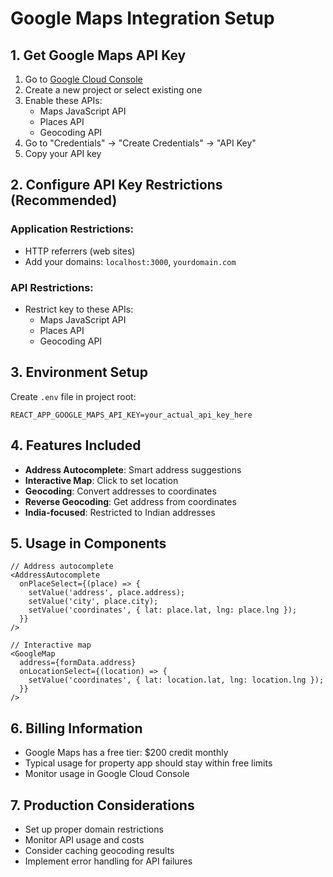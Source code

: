 # Google Maps Integration Setup

## 1. Get Google Maps API Key

1. Go to [Google Cloud Console](https://console.cloud.google.com/)
2. Create a new project or select existing one
3. Enable these APIs:
   - Maps JavaScript API
   - Places API
   - Geocoding API
4. Go to "Credentials" → "Create Credentials" → "API Key"
5. Copy your API key

## 2. Configure API Key Restrictions (Recommended)

### Application Restrictions:
- HTTP referrers (web sites)
- Add your domains: `localhost:3000`, `yourdomain.com`

### API Restrictions:
- Restrict key to these APIs:
  - Maps JavaScript API
  - Places API  
  - Geocoding API

## 3. Environment Setup

Create `.env` file in project root:
```
REACT_APP_GOOGLE_MAPS_API_KEY=your_actual_api_key_here
```

## 4. Features Included

- **Address Autocomplete**: Smart address suggestions
- **Interactive Map**: Click to set location
- **Geocoding**: Convert addresses to coordinates
- **Reverse Geocoding**: Get address from coordinates
- **India-focused**: Restricted to Indian addresses

## 5. Usage in Components

```tsx
// Address autocomplete
<AddressAutocomplete
  onPlaceSelect={(place) => {
    setValue('address', place.address);
    setValue('city', place.city);
    setValue('coordinates', { lat: place.lat, lng: place.lng });
  }}
/>

// Interactive map
<GoogleMap
  address={formData.address}
  onLocationSelect={(location) => {
    setValue('coordinates', { lat: location.lat, lng: location.lng });
  }}
/>
```

## 6. Billing Information

- Google Maps has a free tier: $200 credit monthly
- Typical usage for property app should stay within free limits
- Monitor usage in Google Cloud Console

## 7. Production Considerations

- Set up proper domain restrictions
- Monitor API usage and costs
- Consider caching geocoding results
- Implement error handling for API failures